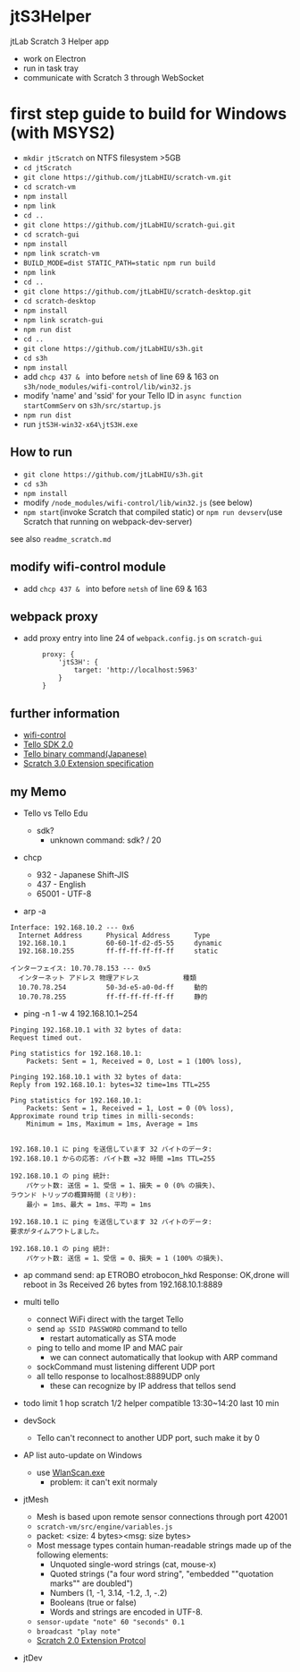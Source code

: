 # jtS3Helper
jtLab Scratch 3 Helper app
- work on Electron
- run in task tray
- communicate with Scratch 3 through WebSocket

# first step guide to build for Windows (with MSYS2)

- `mkdir jtScratch` on NTFS filesystem >5GB
- `cd jtScratch`
- `git clone https://github.com/jtLabHIU/scratch-vm.git`
- `cd scratch-vm`
- `npm install`
- `npm link`
- `cd ..`
- `git clone https://github.com/jtLabHIU/scratch-gui.git`
- `cd scratch-gui`
- `npm install`
- `npm link scratch-vm`
- `BUILD_MODE=dist STATIC_PATH=static npm run build`
- `npm link`
- `cd ..`
- `git clone https://github.com/jtLabHIU/scratch-desktop.git`
- `cd scratch-desktop`
- `npm install`
- `npm link scratch-gui`
- `npm run dist`
- `cd ..`
- `git clone https://github.com/jtLabHIU/s3h.git`
- `cd s3h`
- `npm install`
- add `chcp 437 & ` into before `netsh` of line 69 & 163 on `s3h/node_modules/wifi-control/lib/win32.js`
- modify 'name' and 'ssid' for your Tello ID in `async function startCommServ` on `s3h/src/startup.js`
- `npm run dist`
- run `jtS3H-win32-x64\jtS3H.exe`



## How to run
- `git clone https://github.com/jtLabHIU/s3h.git`
- `cd s3h`
- `npm install`
- modify `/node_modules/wifi-control/lib/win32.js` (see below)
- `npm start`(invoke Scratch that compiled static) or `npm run devserv`(use Scratch that running on webpack-dev-server)

see also `readme_scratch.md`

## modify wifi-control module
- add `chcp 437 & ` into before `netsh` of line 69 & 163

## webpack proxy
- add proxy entry into line 24 of `webpack.config.js` on `scratch-gui`
```
        proxy: {
            'jtS3H': {
                target: 'http://localhost:5963'
            }
        }
```

## further information
- [wifi-control](https://www.npmjs.com/package/wifi-control)
- [Tello SDK 2.0](https://dl-cdn.ryzerobotics.com/downloads/Tello/Tello%20SDK%202.0%20User%20Guide.pdf)
- [Tello binary command(Japanese)](https://qiita.com/mozzio369/items/a942a212c6b5d3fdeb48)
- [ Scratch 3.0 Extension specification](https://github.com/LLK/scratch-vm/blob/develop/docs/extensions.md)

## my Memo
- Tello vs Tello Edu
    - sdk?
        - unknown command: sdk? / 20

- chcp
    - 932 - Japanese Shift-JIS
    - 437 - English
    - 65001 - UTF-8
- arp -a
```
Interface: 192.168.10.2 --- 0x6
  Internet Address      Physical Address      Type
  192.168.10.1          60-60-1f-d2-d5-55     dynamic
  192.168.10.255        ff-ff-ff-ff-ff-ff     static

インターフェイス: 10.70.78.153 --- 0x5
  インターネット アドレス 物理アドレス           種類
  10.70.78.254          50-3d-e5-a0-0d-ff     動的
  10.70.78.255          ff-ff-ff-ff-ff-ff     静的
```

- ping -n 1 -w 4 192.168.10.1~254
```
Pinging 192.168.10.1 with 32 bytes of data:
Request timed out.

Ping statistics for 192.168.10.1:
    Packets: Sent = 1, Received = 0, Lost = 1 (100% loss),

Pinging 192.168.10.1 with 32 bytes of data:
Reply from 192.168.10.1: bytes=32 time=1ms TTL=255

Ping statistics for 192.168.10.1:
    Packets: Sent = 1, Received = 1, Lost = 0 (0% loss),
Approximate round trip times in milli-seconds:
    Minimum = 1ms, Maximum = 1ms, Average = 1ms


192.168.10.1 に ping を送信しています 32 バイトのデータ:
192.168.10.1 からの応答: バイト数 =32 時間 =1ms TTL=255

192.168.10.1 の ping 統計:
    パケット数: 送信 = 1、受信 = 1、損失 = 0 (0% の損失)、
ラウンド トリップの概算時間 (ミリ秒):
    最小 = 1ms、最大 = 1ms、平均 = 1ms

192.168.10.1 に ping を送信しています 32 バイトのデータ:
要求がタイムアウトしました。

192.168.10.1 の ping 統計:
    パケット数: 送信 = 1、受信 = 0、損失 = 1 (100% の損失)、
```

- ap command
send: ap ETROBO etrobocon_hkd
Response: OK,drone will reboot in 3s
Received 26 bytes from 192.168.10.1:8889

- multi tello
    - connect WiFi direct with the target Tello
    - send `ap SSID PASSWORD` command to tello
        - restart automatically as STA mode
    - ping to tello and mome IP and MAC pair
        - we can connect automatically that lookup with ARP command
    - sockCommand must listening different UDP port
    - all tello response to localhost:8889UDP only
        - these can recognize by IP address that tellos send

- todo 
limit 1 hop
scratch 1/2 helper compatible
13:30~14:20 last 10 min

- devSock
    - Tello can't reconnect to another UDP port, such make it by 0

- AP list auto-update on Windows
    - use [WlanScan.exe](https://superuser.com/questions/889414/force-refresh-re-scan-wireless-networks-from-command-line)
        - problem: it can't exit normaly

- jtMesh
    - Mesh is based upon remote sensor connections through port 42001
    - `scratch-vm/src/engine/variables.js`
    - packet: <size: 4 bytes><msg: size bytes>
    - Most message types contain human-readable strings made up of the following elements:
        - Unquoted single-word strings (cat, mouse-x)
        - Quoted strings ("a four word string", "embedded ""quotation marks"" are doubled")
        - Numbers (1, -1, 3.14, -1.2, .1, -.2)
        - Booleans (true or false)
        - Words and strings are encoded in UTF-8.
    - `sensor-update "note" 60 "seconds" 0.1`
    - `broadcast "play note"`
    - [Scratch 2.0 Extension Protcol](https://en.scratch-wiki.info/w/images/ExtensionsDoc.HTTP-9-11.pdf)

- jtDev

